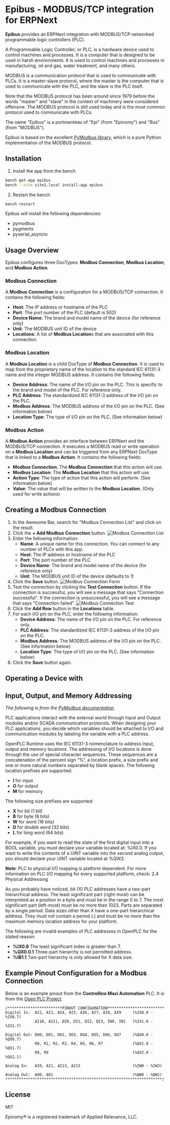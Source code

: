 # Epibus - MODBUS/TCP integration for ERPNext

**Epibus** provides an ERPNext integration with MODBUS/TCP networked programmable logic controllers (PLC).

A Programmable Logic Controller, or PLC, is a hardware device used to control machines and processes. It is a computer that is designed to be used in harsh environments. It is used to control machines and processes in manufacturing, oil and gas, water treatment, and many others.

MODBUS is a communication protocol that is used to communicate with PLCs. It is a master-slave protocol, where the master is the computer that is used to communicate with the PLC, and the slave is the PLC itself.  

Note that the MODBUS protocol has been around since 1979 before the words "master" and "slave" in the context of machinery were considered offensive. The MODBUS protocol is still used today and is the most common protocol used to communicate with PLCs.

The name "Epibus" is a portmanteau of "Epi" (from "Epinomy") and "Bus" (from "MODBUS"). 

Epibus is based on the excellent [PyModbus library](https://pymodbus.readthedocs.io/en/latest/readme.html), which is a pure Python implementation of the MODBUS protocol.

## Installation

1. Install the app from the bench

```bash
bench get-app epibus
bench --site site1.local install-app epibus
```

2. Restart the bench

```bash
bench restart
```

Epibus will install the following dependencies:
- pymodbus
- pygments
- pyserial_asyncio

## Usage Overview

Epibus configures three DocTypes: **Modbus Connection**, **Modbus Location**, and **Modbus Action**.

### Modbus Connection

A **Modbus Connection** is a configuration for a MODBUS/TCP connection. It contains the following fields:

- **Host**: The IP address or hostname of the PLC
- **Port**: The port number of the PLC (default is 502)
- **Device Name**: The brand and model name of the device (for reference only)
- **Unit**: The MODBUS unit ID of the device
- **Locations**: A list of **Modbus Location**s that are associated with this connection.

### Modbus Location

A **Modbus Location** is a child DocType of **Modbus Connection**. It is used to map from the proprietary name of the location to the standard IEC 61131-3 name and the integer MODBUS address. It contains the following fields:

- **Device Address**: The name of the I/O pin on the PLC. This is specific to the brand and model of the PLC. For reference only.
- **PLC Address**: The standardized IEC 61131-3 address of the I/O pin on the PLC.
- **Modbus Address**: The MODBUS address of the I/O pin on the PLC. (See information below)
- **Location Type**: The type of I/O pin on the PLC. (See information below)

### Modbus Action

A **Modbus Action** provides an interface between ERPNext and the MODBUS/TCP connection. It executes a MODBUS read or write operation on a **Modbus Location** and can be triggered from any ERPNext DocType that is linked to a **Modbus Action**. It contains the following fields:
    
- **Modbus Connection**: The **Modbus Connection** that this action will use.
- **Modbus Location**: The **Modbus Location** that this action will use.
- **Action Type**: The type of action that this action will perform. (See information below)
- **Value**: The value that will be written to the **Modbus Location**. (Only used for write actions)

## Creating a Modbus Connection

1. In the Awesome Bar, search for "Modbus Connection List" and click on the result.
2. Click the **+ Add Modbus Connection** button.
![Modbus Connection List](epibus/public/img/modbus_connection_list.png)
1. Enter the following information:
    - **Name**: A unique name for this connection. You can connect to any number of PLCs with this app.
    - **Host**: The IP address or hostname of the PLC
    - **Port**: The port number of the PLC
    - **Device Name**: The brand and model name of the device (for reference only)
    - **Unit**: The MODBUS unit ID of the device (defaults to 1)
2. Click the **Save** button.
![Modbus Connection Form](epibus/public/img/modbus_connection_form.png?raw=true)
3. Test the connection by clicking the **Test Connection** button. If the connection is successful, you will see a message that says "Connection successful". If the connection is unsuccessful, you will see a message that says "Connection failed".
![Modbus Connection Test](epibus/public/img/modbus_connection_test.png?raw=true)
4. Click the **Add Row** button in the **Locations** table.
5. For each I/O pin on the PLC, enter the following information:
    - **Device Address**: The name of the I/O pin on the PLC. For reference only.
    - **PLC Address**: The standardized IEC 61131-3 address of the I/O pin on the PLC.
    - **Modbus Address**: The MODBUS address of the I/O pin on the PLC. (See information below)
    - **Location Type**: The type of I/O pin on the PLC. (See information below)
6. Click the **Save** button again.

## Operating a Device with



## Input, Output, and Memory Addressing

*The following is from the [PyModbus documentation](https://openplcproject.com/docs/2-3-input-output-and-memory-addressing/).* 

PLC applications interact with the external world through Input and Output modules and/or SCADA communication protocols. When designing your PLC applications, you decide which variables should be attached to I/O and communication modules by labeling the variable with a PLC address.

OpenPLC Runtime uses the IEC 61131-3 nomenclature to address input, output and memory locations. The addressing of I/O locations is done through the use of special character sequences. These sequences are a concatenation of the percent sign “%”, a location prefix, a size prefix and one or more natural numbers separated by blank spaces. The following location prefixes are supported:

- **I** for input
- **O** for output
- **M** for memory

The following size prefixes are supported:

- **X** for bit (1 bit)
- **B** for byte (8 bits)
- **W** for word (16 bits)
- **D** for double word (32 bits)
- **L** for long word (64 bits)

For example, if you want to read the state of the first digital input into a BOOL variable, you must declare your variable located at: %IX0.0. If you want to write the contents of a UINT variable into the second analog output, you should declare your UINT variable located at %QW2.

**Note**: PLC to physical I/O mapping is platform dependent. For more information on PLC I/O mapping for every supported platform, check: 2.4 Physical Addressing

As you probably have noticed, bit (X) PLC addresses have a two-part hierarchical address. The least significant part (right-most) can be interpreted as a position in a byte and must be in the range 0 to 7. The most significant part (left-most) must be no more than 1023. Parts are separated by a single period. Data sizes other than X have a one-part hierarchical address. They must not contain a period (.) and must be no more than the maximum memory location address for your platform.

The following are invalid examples of PLC addresses in OpenPLC for the stated reason:

- **%IX0.8** The least significant index is greater than 7.
- **%QX0.0.1** Three-part hierarchy is not permitted address.
- **%IB1.1** Two-part hierarchy is only allowed for X data size.

## Example Pinout Configuration for a Modbus Connection
Below is an example pinout from the **Controllino Maxi Automation** PLC. It is from the 
[Open PLC Project](https://openplcproject.com/docs/2-4-physical-addressing/).

```
/************************PINOUT CONFIGURATION*************************
Digital In:  AI2, AI3, AI4, AI5, AI6, AI7, AI8, AI9     (%IX0.0 - %IX0.7)
             AI10, AI11, DI0, DI1, DI2, DI3, IN0, IN1   (%IX1.0 - %IX1.7)

Digital Out: DO0, DO1, DO2, DO3, DO4, DO5, DO6, DO7     (%QX0.0 - %QX0.7)
             R0, R1, R2, R3, R4, R5, R6, R7             (%QX1.0 - %QX1.7)
             R8, R9                                     (%QX2.0 - %QX2.1)

Analog In:   AI0, AI1, AI13, AI13                       (%IW0 - %IW3)

Analog Out:  AO0, AO1                                   (%QW0 - %QW1)
*********************************************************************/
```



## License

MIT

Epinomy&reg; is a registered trademark of Applied Relevance, LLC.